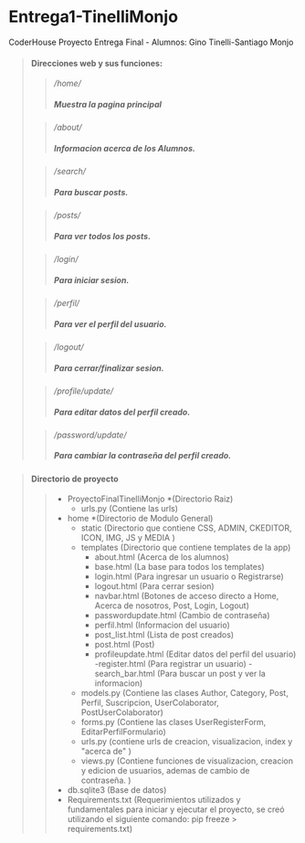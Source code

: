 # Entrega1-TinelliMonjo
CoderHouse Proyecto Entrega Final - Alumnos: Gino Tinelli-Santiago Monjo 

> #### Direcciones web y sus funciones:
>
>> */home/* 
>> ##### Muestra la pagina principal
>
>>*/about/*
>>##### Informacion acerca de los Alumnos.
>
>>*/search/*
>>##### Para buscar posts.
>
>>*/posts/*
>>##### Para ver todos los posts.
>
>>*/login/*
>>##### Para iniciar sesion.
>
>>*/perfil/*
>>##### Para ver el perfil del usuario.
>
>>*/logout/*
>>##### Para cerrar/finalizar sesion.
>
>>*/profile/update/*
>>##### Para editar datos del perfil creado.
>
>>*/password/update/*
>>##### Para cambiar la contraseña del perfil creado.


> #### Directorio de proyecto
>
>> - ProyectoFinalTinelliMonjo  *(Directorio Raiz)
>>      - urls.py (Contiene las urls)
>> - home  *(Directorio de Modulo General)
>>      - static (Directorio que contiene CSS, ADMIN, CKEDITOR, ICON, IMG, JS y MEDIA )
>>      - templates (Directorio que contiene templates de la app)
>>          - about.html (Acerca de los alumnos)
>>          - base.html (La base para todos los templates)
>>          - login.html (Para ingresar un usuario o Registrarse)
>>          - logout.html (Para cerrar sesion)
>>          - navbar.html (Botones de acceso directo a Home, Acerca de nosotros, Post, Login, Logout)
>>          - passwordupdate.html (Cambio de contraseña)
>>          - perfil.html (Informacion del usuario)
>>          - post_list.html (Lista de post creados)
>>          - post.html (Post)
>>          - profileupdate.html (Editar datos del perfil del usuario)
>>          -register.html (Para registrar un usuario)
>>          -search_bar.html (Para buscar un post y ver la informacion)
>>      - models.py (Contiene las clases Author, Category, Post, Perfil, Suscripcion, UserColaborator, PostUserColaborator)
>>      - forms.py (Contiene las clases UserRegisterForm, EditarPerfilFormulario)
>>      - urls.py (contiene urls de creacion, visualizacion, index y "acerca de" )
>>      - views.py (Contiene funciones de visualizacion, creacion y edicion de usuarios, ademas de cambio de contraseña. )
>> - db.sqlite3  (Base de datos)
>> - Requirements.txt  (Requerimientos utilizados y fundamentales para iniciar y ejecutar el proyecto, se creó utilizando el siguiente comando: pip freeze > requirements.txt)